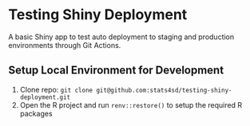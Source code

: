# Testing Shiny Deployment
A basic Shiny app to test auto deployment to staging and production environments through Git Actions.

## Setup Local Environment for Development
1.	Clone repo: `git clone git@github.com:stats4sd/testing-shiny-deployment.git`
2.	Open the R project and run `renv::restore()` to setup the required R packages

